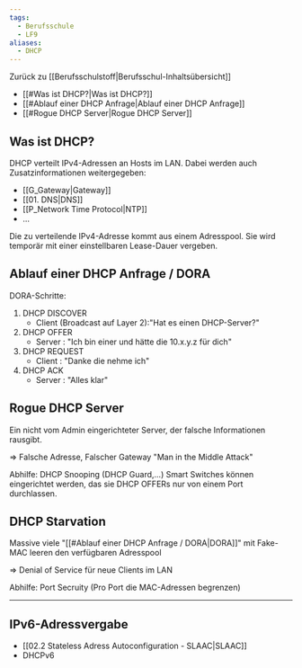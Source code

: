 ```yaml
---
tags:
  - Berufsschule
  - LF9
aliases:
  - DHCP
---
```

Zurück zu [[Berufsschulstoff|Berufsschul-Inhaltsübersicht]]

- [[#Was ist DHCP?|Was ist DHCP?]]
- [[#Ablauf einer DHCP Anfrage|Ablauf einer DHCP Anfrage]]
- [[#Rogue DHCP Server|Rogue DHCP Server]]

## Was ist DHCP?

DHCP verteilt IPv4-Adressen an Hosts im LAN. Dabei werden auch Zusatzinformationen weitergegeben:
- [[G_Gateway|Gateway]]
- [[01. DNS|DNS]]
- [[P_Network Time Protocol|NTP]]
- ...

Die zu verteilende IPv4-Adresse kommt aus einem Adresspool. Sie wird temporär mit einer einstellbaren Lease-Dauer vergeben.

## Ablauf einer DHCP Anfrage / DORA

DORA-Schritte:

1) DHCP DISCOVER
	- Client (Broadcast auf Layer 2):"Hat es einen DHCP-Server?"
2) DHCP OFFER
	- Server : "Ich bin einer und hätte die 10.x.y.z für dich"
3) DHCP REQUEST
	- Client : "Danke die nehme ich"
4) DHCP ACK    
	- Server : "Alles klar"


## Rogue DHCP Server

Ein nicht vom Admin eingerichteter Server, der falsche Informationen rausgibt.

=> Falsche Adresse, Falscher Gateway "Man in the Middle Attack"

Abhilfe: DHCP Snooping (DHCP Guard,...)
	Smart Switches können eingerichtet werden, das sie DHCP OFFERs nur von einem Port durchlassen.


## DHCP Starvation

Massive viele "[[#Ablauf einer DHCP Anfrage / DORA|DORA]]" mit Fake-MAC leeren den verfügbaren Adresspool

=> Denial of Service für neue Clients im LAN

Abhilfe: Port Secruity (Pro Port die MAC-Adressen begrenzen)

--- 

## IPv6-Adressvergabe

- [[02.2 Stateless Adress Autoconfiguration - SLAAC|SLAAC]]
- DHCPv6 

